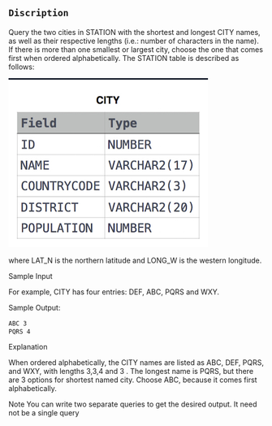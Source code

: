 ## `Discription`

Query the two cities in STATION with the shortest and longest CITY names, as well as their respective lengths (i.e.: number of characters in the name). If there is more than one smallest or largest city, choose the one that comes first when ordered alphabetically.
The STATION table is described as follows:

![alt](../Revising%20the%20Select%20Query%20I/Screenshot%202023-05-05%20233709.png)

where LAT_N is the northern latitude and LONG_W is the western longitude.

Sample Input

For example, CITY has four entries: DEF, ABC, PQRS and WXY.

Sample Output:

```
ABC 3
PQRS 4
```

Explanation

When ordered alphabetically, the CITY names are listed as ABC, DEF, PQRS, and WXY, with lengths 3,3,4  and 3 . The longest name is PQRS, but there are 3 options for shortest named city. Choose ABC, because it comes first alphabetically.

Note
You can write two separate queries to get the desired output. It need not be a single query